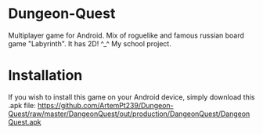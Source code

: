 # Dungeon-Quest
Multiplayer game for Android. Mix of roguelike and famous russian board game "Labyrinth". It has 2D! ^_^ My school project.

# Installation
If you wish to install this game on your Android device, simply download this .apk file:
https://github.com/ArtemPt239/Dungeon-Quest/raw/master/DangeonQuest/out/production/DangeonQuest/DangeonQuest.apk
